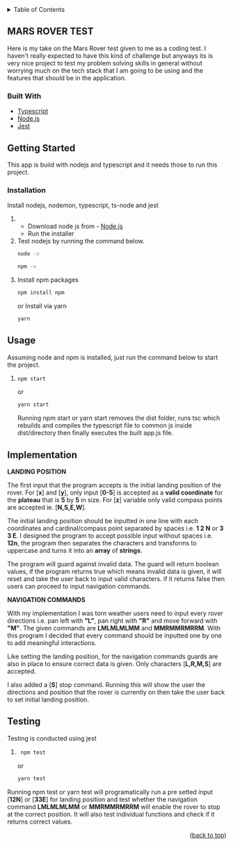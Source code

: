 <div id="top"></div>

<!-- TABLE OF CONTENTS -->
<details>
  <summary>Table of Contents</summary>
  <ol>
    <li>
      <a href="#about-the-project">About The Project</a>
      <ul>
        <li><a href="#built-with">Built With</a></li>
      </ul>
    </li>
    <li>
      <a href="#getting-started">Getting Started</a>
      <ul>
        <li><a href="#installation">Installation</a></li>
        <li><a href="#usage">Usage</a></li>
        <li><a href="#testing">Testing</a></li>
      </ul>
    </li>
  </ol>
  
</details>

## MARS ROVER TEST

Here is my take on the Mars Rover test given to me as a coding test.
I haven't really expected to have this kind of challenge but anyways its is very nice project to test my problem solving skills in general without worrying much on the tech stack that I am going to be using and the features that should be in the application.

### Built With

- [Typescript](https://www.typescriptlang.org/)
- [Node.js](https://nodejs.org/en//)
- [Jest](https://jestjs.io//)

<!-- GETTING STARTED -->

## Getting Started

This app is build with nodejs and typescript and it needs those to run this project.

### Installation

Install nodejs, nodemon, typescript, ts-node and jest

1. - Download node js from - [Node.js](https://nodejs.org/en//)
   - Run the installer
2. Test nodejs by running the command below.
   ```sh
   node -v
   ```
   ```sh
   npm -v
   ```
3. Install npm packages
   ```sh
   npm install npm
   ```
   or
   Install via yarn
   ```sh
   yarn
   ```

## Usage

Assuming node and npm is installed, just run the command below to start the project.

1. ```sh
   npm start
   ```
   or
   ```sh
   yarn start
   ```
   Running npm start or yarn start removes the dist folder, runs tsc which rebuilds and compiles the typescript file to common js inside dist/directory then finally executes the built app.js file.

## Implementation

**LANDING POSITION**

The first input that the program accepts is the initial landing position of the rover.
For [**x**] and [**y**], only input [**0-5**] is accepted as a **valid coordinate** for the **plateau** that is **5** by **5** in size. For [**z**] variable only valid compass points are accepted ie. [**N,S,E,W**].

The initial landing position should be inputted in one line with each coordinates and cardinal/compass point separated by spaces i.e. **1 2 N** or **3 3 E**.
I designed the program to accept possible input without spaces i.e. **12n**, the program then separates the characters and transforms to uppercase and turns it into an **array** of **strings**.

The program will guard against invalid data. The guard will return boolean values, if the program returns true which means invalid data is given, it will reset and take the user back to input valid characters. if it returns false then users can proceed to input navigation commands.

**NAVIGATION COMMANDS**

With my implementation I was torn weather users need to input every rover directions i.e. pan left with **"L"**, pan right with **"R"** and move forward with **"M"**.
The given commands are **LMLMLMLMM** and **MMRMMRMRRM**. With this program I decided that every command should be inputted one by one to add meaningful interactions.

Like setting the landing position, for the navigation commands guards are also in place to ensure correct data is given. Only characters [**L,R,M,S**] are accepted.

I also added a [**S**] stop command. Running this will show the user the directions and position that the rover is currently on then take the user back to set initial landing position.

## Testing

Testing is conducted using jest

1. ```sh
    npm test
   ```
   or
   ```sh
   yarn test
   ```

Running npm test or yarn test will programatically run a pre setted input [**12N**] or [**33E**] for landing position and test whether the navigation command **LMLMLMLMM** or **MMRMMRMRRM** will enable the rover to stop at the correct position.
It will also test individual functions and check if it returns correct values.

<p align="right">(<a href="#top">back to top</a>)</p>
